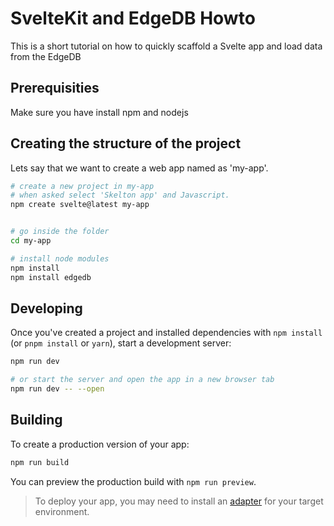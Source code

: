 # SvelteKit and EdgeDB Howto

This is a short tutorial on how to quickly scaffold a Svelte app and load data from the EdgeDB

## Prerequisities

Make sure you have install npm and nodejs

## Creating the structure of the project

Lets say that we want to create a web app named as 'my-app'.

```bash
# create a new project in my-app
# when asked select 'Skelton app' and Javascript.
npm create svelte@latest my-app


# go inside the folder
cd my-app

# install node modules
npm install
npm install edgedb
```

## Developing

Once you've created a project and installed dependencies with `npm install` (or `pnpm install` or `yarn`), start a development server:

```bash
npm run dev

# or start the server and open the app in a new browser tab
npm run dev -- --open
```

## Building

To create a production version of your app:

```bash
npm run build
```

You can preview the production build with `npm run preview`.

> To deploy your app, you may need to install an [adapter](https://kit.svelte.dev/docs/adapters) for your target environment.
